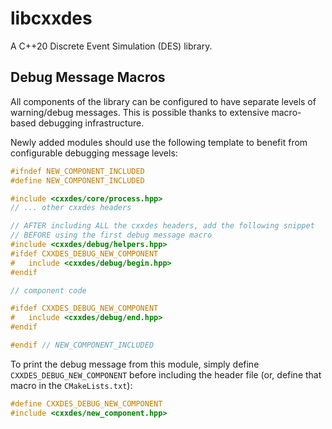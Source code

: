 # libcxxdes

A C++20 Discrete Event Simulation (DES) library.

## Debug Message Macros

All components of the library can be configured to have separate levels of warning/debug messages. This is possible thanks to extensive macro-based debugging infrastructure.

Newly added modules should use the following template to benefit from configurable debugging message levels:

```cpp
#ifndef NEW_COMPONENT_INCLUDED
#define NEW_COMPONENT_INCLUDED

#include <cxxdes/core/process.hpp>
// ... other cxxdes headers

// AFTER including ALL the cxxdes headers, add the following snippet
// BEFORE using the first debug message macro
#include <cxxdes/debug/helpers.hpp>
#ifdef CXXDES_DEBUG_NEW_COMPONENT
#   include <cxxdes/debug/begin.hpp>
#endif

// component code

#ifdef CXXDES_DEBUG_NEW_COMPONENT
#   include <cxxdes/debug/end.hpp>
#endif

#endif // NEW_COMPONENT_INCLUDED
```

To print the debug message from this module, simply define `CXXDES_DEBUG_NEW_COMPONENT` before including the header file (or, define that macro in the `CMakeLists.txt`):

```cpp
#define CXXDES_DEBUG_NEW_COMPONENT
#include <cxxdes/new_component.hpp>
```
